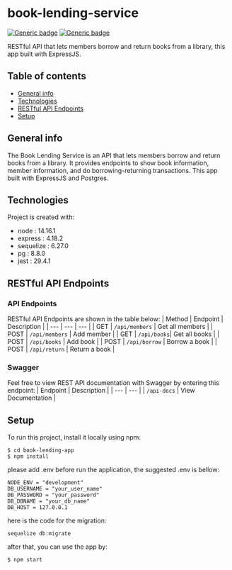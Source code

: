 # book-lending-service
[![Generic badge](https://img.shields.io/badge/npm-v14.16.1-blue.svg)](https://shields.io/) [![Generic badge](https://img.shields.io/badge/node-6.14.12-green.svg)](https://shields.io/)


RESTful API that lets members borrow and return books from a library, this app built with ExpressJS.

## Table of contents
* [General info](#general-info)
* [Technologies](#technologies)
* [RESTful API Endpoints](#restful-api-endpoints)
* [Setup](#setup)

## General info
The Book Lending Service is an API that lets members borrow and return books from a library. It provides endpoints to show book information, member information, and do borrowing-returning transactions. This app built with ExpressJS and Postgres.

## Technologies
Project is created with:
* node : 14.16.1
* express : 4.18.2
* sequelize : 6.27.0
* pg : 8.8.0
* jest : 29.4.1

## RESTful API Endpoints
### API Endpoints
RESTful API Endpoints are shown in the table below:
| Method | Endpoint | Description |
| --- | --- | --- | 
| GET | `/api/members` | Get all members | 
| POST | `/api/members` | Add member |
| GET | `/api/books`| Get all books |
| POST | `/api/books` | Add book |
| POST | `/api/borrow` | Borrow a book |
| POST | `/api/return` | Return a book |

### Swagger 
Feel free to view REST API documentation with Swagger by entering this endpoint:
| Endpoint | Description |
| --- | --- | 
| `/api-docs` | View Documentation | 

## Setup
To run this project, install it locally using npm:
```
$ cd book-lending-app
$ npm install
```
please add .env before run the application, the suggested .env is bellow:
```
NODE_ENV = "development"
DB_USERNAME = "your_user_name"
DB_PASSWORD = "your_password"
DB_DBNAME = "your_db_name"
DB_HOST = 127.0.0.1
```
here is the code for the migration:
```
sequelize db:migrate
```
after that, you can use the app by:
```
$ npm start
```
